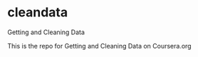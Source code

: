 cleandata
=========

Getting and Cleaning Data

This is the repo for Getting and Cleaning Data on Coursera.org
